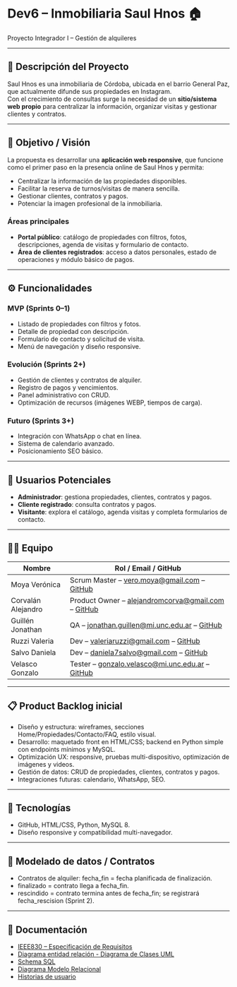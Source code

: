 # Dev6 – Inmobiliaria Saul Hnos 🏠  
Proyecto Integrador I – Gestión de alquileres

---

## 📌 Descripción del Proyecto
Saul Hnos es una inmobiliaria de Córdoba, ubicada en el barrio General Paz, que actualmente difunde sus propiedades en Instagram.  
Con el crecimiento de consultas surge la necesidad de un **sitio/sistema web propio** para centralizar la información, organizar visitas y gestionar clientes y contratos.

---

## 🎯 Objetivo / Visión
La propuesta es desarrollar una **aplicación web responsive**, que funcione como el primer paso en la presencia online de Saul Hnos y permita:  
- Centralizar la información de las propiedades disponibles.  
- Facilitar la reserva de turnos/visitas de manera sencilla.  
- Gestionar clientes, contratos y pagos.  
- Potenciar la imagen profesional de la inmobiliaria.  

### Áreas principales
- **Portal público**: catálogo de propiedades con filtros, fotos, descripciones, agenda de visitas y formulario de contacto.  
- **Área de clientes registrados**: acceso a datos personales, estado de operaciones y módulo básico de pagos.

---

## ⚙️ Funcionalidades

### MVP (Sprints 0–1)
- Listado de propiedades con filtros y fotos.  
- Detalle de propiedad con descripción.  
- Formulario de contacto y solicitud de visita.  
- Menú de navegación y diseño responsive.

### Evolución (Sprints 2+)
- Gestión de clientes y contratos de alquiler.  
- Registro de pagos y vencimientos.  
- Panel administrativo con CRUD.  
- Optimización de recursos (imágenes WEBP, tiempos de carga).

### Futuro (Sprints 3+)
- Integración con WhatsApp o chat en línea.  
- Sistema de calendario avanzado.  
- Posicionamiento SEO básico.

---

## 👥 Usuarios Potenciales
- **Administrador**: gestiona propiedades, clientes, contratos y pagos.  
- **Cliente registrado**: consulta contratos y pagos.  
- **Visitante**: explora el catálogo, agenda visitas y completa formularios de contacto.

---

## 👨‍💻 Equipo

| Nombre                       | Rol / Email / GitHub |
|-------------------------------|--------------------|
| Moya Verónica                 | Scrum Master – vero.moya@gmail.com – [GitHub](https://github.com/Veromoya95) |
| Corvalán Alejandro            | Product Owner – alejandromcorva@gmail.com – [GitHub](https://github.com/Corval-LC) |
| Guillén Jonathan              | QA – jonathan.guillen@mi.unc.edu.ar – [GitHub](https://github.com/JG-UNC) |
| Ruzzi Valeria                 | Dev – valeriaruzzi@gmail.com – [GitHub](https://github.com/valer05) |
| Salvo Daniela                 | Dev – daniela7salvo@gmail.com – [GitHub](https://github.com/DanipSal) |
| Velasco Gonzalo               | Tester – gonzalo.velasco@mi.unc.edu.ar – [GitHub](https://github.com/g0niii) |

---

## 📋 Product Backlog inicial
- Diseño y estructura: wireframes, secciones Home/Propiedades/Contacto/FAQ, estilo visual.  
- Desarrollo: maquetado front en HTML/CSS; backend en Python simple con endpoints mínimos y MySQL.  
- Optimización UX: responsive, pruebas multi-dispositivo, optimización de imágenes y videos.  
- Gestión de datos: CRUD de propiedades, clientes, contratos y pagos.  
- Integraciones futuras: calendario, WhatsApp, SEO.

---

## 🧱 Tecnologías
- GitHub, HTML/CSS, Python, MySQL 8.  
- Diseño responsive y compatibilidad multi-navegador.

---

## 🎲 Modelado de datos / Contratos
- Contratos de alquiler: fecha_fin = fecha planificada de finalización.  
- finalizado = contrato llega a fecha_fin.  
- rescindido = contrato termina antes de fecha_fin; se registrará fecha_rescision (Sprint 2).

---

## 📂 Documentación
- [IEEE830 – Especificación de Requisitos](./docs/IEEE830.pdf)  
- [Diagrama entidad relación - Diagrama de Clases UML](./docs/DER%20y%20Diagrama%20de%20clase.pdf)  
- [Schema SQL](docs/schema.sql)
- [Diagrama Modelo Relacional](https://github.com/Proyecto-DFNVV/Dev6/blob/main/docs/Diagrama%20Modelo%20Relacional.png)
- [Historias de usuario](https://github.com/Proyecto-DFNVV/Dev6/blob/Develop/docs/Historias%20Usuario%20dev6.xlsx) 

